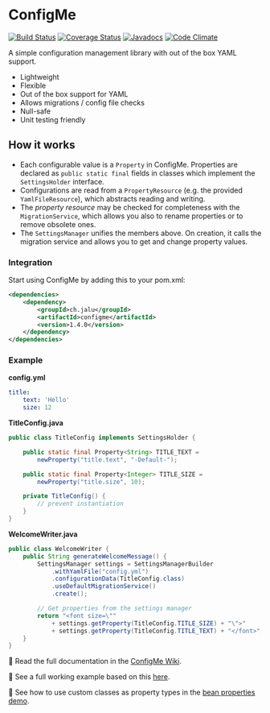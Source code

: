 # ConfigMe
[![Build Status](https://travis-ci.org/AuthMe/ConfigMe.svg?branch=master)](https://travis-ci.org/AuthMe/ConfigMe)
[![Coverage Status](https://coveralls.io/repos/github/AuthMe/ConfigMe/badge.svg?branch=master)](https://coveralls.io/github/AuthMe/ConfigMe?branch=master)
[![Javadocs](https://www.javadoc.io/badge/ch.jalu/configme.svg)](https://www.javadoc.io/doc/ch.jalu/configme)
[![Code Climate](https://codeclimate.com/github/AuthMe/ConfigMe/badges/gpa.svg)](https://codeclimate.com/github/AuthMe/ConfigMe)

A simple configuration management library with out of the box YAML support.

- Lightweight
- Flexible
- Out of the box support for YAML
- Allows migrations / config file checks
- Null-safe
- Unit testing friendly

## How it works
- Each configurable value is a `Property` in ConfigMe. Properties are declared as `public static final` fields
  in classes which implement the `SettingsHolder` interface.
- Configurations are read from a `PropertyResource` (e.g. the provided `YamlFileResource`), which abstracts reading
  and writing.
- The _property resource_ may be checked for completeness with the `MigrationService`, which allows you also to rename
  properties or to remove obsolete ones.
- The `SettingsManager` unifies the members above. On creation, it calls the migration service and allows you to get
  and change property values.

### Integration
Start using ConfigMe by adding this to your pom.xml:
```xml
<dependencies>
    <dependency>
        <groupId>ch.jalu</groupId>
        <artifactId>configme</artifactId>
        <version>1.4.0</version>
    </dependency>
</dependencies>
```
  
### Example
**config.yml**
```yml
title:
    text: 'Hello'
    size: 12
```

**TitleConfig.java**
```java
public class TitleConfig implements SettingsHolder {

    public static final Property<String> TITLE_TEXT =
        newProperty("title.text", "-Default-");

    public static final Property<Integer> TITLE_SIZE =
        newProperty("title.size", 10);

    private TitleConfig() {
        // prevent instantiation
    }
}
```

**WelcomeWriter.java**
```java
public class WelcomeWriter {
    public String generateWelcomeMessage() {
        SettingsManager settings = SettingsManagerBuilder
            .withYamlFile("config.yml")
            .configurationData(TitleConfig.class)
            .useDefaultMigrationService()
            .create();

        // Get properties from the settings manager
        return "<font size=\""
            + settings.getProperty(TitleConfig.TITLE_SIZE) + "\">"
            + settings.getProperty(TitleConfig.TITLE_TEXT) + "</font>";
    }
}
```
:pencil: Read the full documentation in the [ConfigMe Wiki](https://github.com/AuthMe/ConfigMe/wiki).

:pencil: See a full working example based on this
[here](https://github.com/AuthMe/ConfigMe/tree/master/src/test/java/ch/jalu/configme/demo).

:pencil: See how to use custom classes as property types in the
[bean properties demo](https://github.com/AuthMe/ConfigMe/tree/master/src/test/java/ch/jalu/configme/demo/beans).

